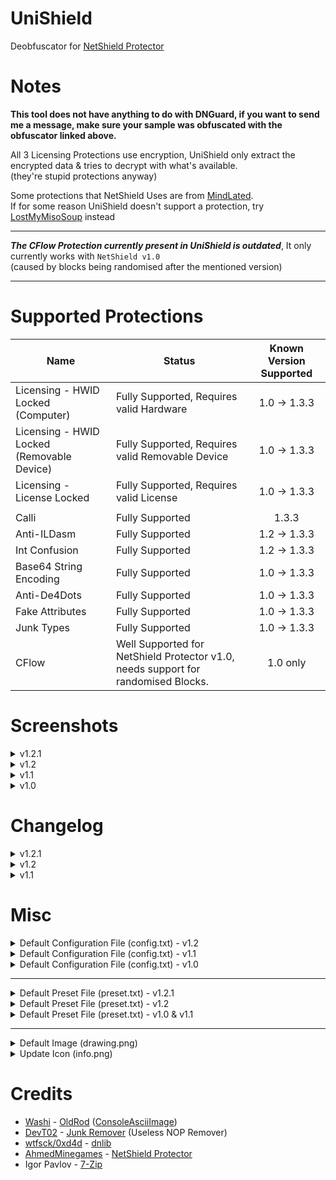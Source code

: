 # UniShield
Deobfuscator for <a href="https://github.com/AhmedMinegames/NetShield_Protector">NetShield Protector</a>

# Notes
**This tool does not have anything to do with DNGuard, if you want to send me a message, make sure your sample was obfuscated with the obfuscator linked above.**

All 3 Licensing Protections use encryption, UniShield only extract the encrypted data & tries to decrypt with what's available.</br>(they're stupid protections anyway)</br>

Some protections that NetShield Uses are from <a href="https://github.com/Sato-Isolated/MindLated/">MindLated</a>.</br>
If for some reason UniShield doesn't support a protection, try <a href="https://github.com/miso-xyz/LostMyMisoSoup">LostMyMisoSoup</a> instead
- - - -
***The CFlow Protection currently present in UniShield is outdated***, It only currently works with `NetShield v1.0`</br>(caused by blocks being randomised after the mentioned version)
- - - -
# Supported Protections
Name      | Status     | Known Version Supported
--------- | ---------- | :----------: |
Licensing - HWID Locked (Computer) | Fully Supported, Requires valid Hardware | 1.0 -> 1.3.3
Licensing - HWID Locked (Removable Device) | Fully Supported, Requires valid Removable Device | 1.0 -> 1.3.3
Licensing - License Locked | Fully Supported, Requires valid License | 1.0 -> 1.3.3
| |
Calli | Fully Supported | 1.3.3
Anti-ILDasm | Fully Supported | 1.2 -> 1.3.3
Int Confusion | Fully Supported | 1.2 -> 1.3.3
Base64 String Encoding | Fully Supported | 1.0 -> 1.3.3
Anti-De4Dots | Fully Supported | 1.0 -> 1.3.3
Fake Attributes | Fully Supported | 1.0 -> 1.3.3
Junk Types | Fully Supported | 1.0 -> 1.3.3
CFlow | Well Supported for NetShield Protector v1.0, needs support for randomised Blocks. | 1.0 only

# Screenshots
<details>
 <summary>v1.2.1</summary>
 <img src="https://i.imgur.com/cuLsIBw.png">
</details>
<details>
 <summary>v1.2</summary>
 <img src="https://i.imgur.com/9OQhnAD.png">
 <img src="https://i.imgur.com/vKNf1Y0.png">
</details>
<details>
 <summary>v1.1</summary>
 <img src="https://i.imgur.com/6TUKVsn.png">
 <img src="https://i.imgur.com/wE7YAed.png">
</details>
<details>
 <summary>v1.0</summary>
 <img src="https://i.imgur.com/KIFrqpV.png">
 <img src="https://i.imgur.com/jNN333h.png">
</details>

<!--
<img src="https://i.imgur.com/xifRIhP.png">
<img src="https://i.imgur.com/fKkmyis.png">
-->

# Changelog
<details>
 <summary>v1.2.1</summary>
 <pre>- Fixed Stability Issue in Base64 Cleanup
- Added Support for New Licensing Packing</pre>
</details>
<details>
 <summary>v1.2</summary>
 <pre>- Improved Base64 String Cleanup
- Added Support for Calli Instructions
- Added In-app Updater</pre>
</details>
<details>
 <summary>v1.1</summary>
 <pre>- Slight Optimisations
- Added `MinimalLayout` in Configuration File - Improves processing speed by a lot
- Fixed File Loading Issues
- Added Processing Counter</pre>
</details>

# Misc
<details>
  <summary>Default Configuration File (config.txt) - v1.2</summary>
  <pre>[Rendering]
// Can get laggy if turned on
DetailedLog		= 0
// Basic Rendering, Recommended if a large file has to be processed
MinimalLayout		= 0
[Misc]
UseCustomFileBrowser	= 1
[Protections]
// Renaming not supported since names are randomised
// You might need to do some small manual work to have the protected application running after cleaning CFlow.
Base64Strings		= 1
Packed_RemovableDrive	= 1
Packed_ComputerHWID	= 1
Packed_LicenseFile	= 1
AntiDe4Dots		= 1
FakeAttribs		= 1
JunkMethods		= 1
ILDasm			= 1
CFlow			= 1
IntConfusion		= 1
Callis			= 1</pre>
</details>
<details>
  <summary>Default Configuration File (config.txt) - v1.1</summary>
  <pre>[Rendering]
// Can get laggy if turned on
DetailedLog		= 0
// Basic Rendering, Recommended if a large file has to be processed
MinimalLayout		= 0
[Misc]
UseCustomFileBrowser	= 1
[Protections]
// Renaming not supported since names are randomised
// You might need to do some small manual work to have the protected application running after cleaning CFlow.
Base64Strings		= 1
Packed_RemovableDrive	= 1
Packed_ComputerHWID	= 1
Packed_LicenseFile	= 1
AntiDe4Dots		= 1
FakeAttribs		= 1
JunkMethods		= 1
ILDasm			= 1
CFlow			= 1
IntConfusion		= 1</pre>
</details>
<details>
  <summary>Default Configuration File (config.txt) - v1.0</summary>
  <pre>[Rendering]
// Can get laggy if turned on
DetailedLog		= 0
[Misc]
UseCustomFileBrowser	= 1
[Protections]
// Renaming not supported since names are randomised
// You might need to do some small manual work to have the protected application running after cleaning CFlow.
Base64Strings		= 1
Packed_RemovableDrive	= 1
Packed_ComputerHWID	= 1
Packed_LicenseFile	= 1
AntiDe4Dots		= 1
FakeAttribs		= 1
JunkMethods		= 1
ILDasm			= 1
CFlow			= 1
IntConfusion		= 1</pre>
</details>
<hr>
<details>
  <summary>Default Preset File (preset.txt) - v1.2.1</summary>
  <pre>[TextEncoding]
Encoding_GetUTF8		= System.Text,Encoding,get_UTF8
Encoding_GetAscii		= System.Text,Encoding,get_ASCII
Encoding_GetBytes		= System.Text,Encoding,GetBytes
[Cryptography]
DecodeBase64String		= System,Convert,FromBase64String
SymmetricAlgorithm_Decryptor	= System.Security.Cryptography,SymmetricAlgorithm,CreateDecryptor
HMACSHA256_HashGen		= System.Security.Cryptography,HMACSHA256
SHA256_CryptoService		= System.Security.Cryptography,SHA256CryptoServiceProvider
[ILDasm]
SupressIldasmAttribute		= System.Runtime.CompilerServices,SuppressIldasmAttribute</pre>
</details>
<details>
  <summary>Default Preset File (preset.txt) - v1.2</summary>
  <pre>[TextEncoding]
Encoding_GetUTF8		= System.Text,Encoding,get_UTF8
Encoding_GetAscii		= System.Text,Encoding,get_ASCII
Encoding_GetBytes		= System.Text,Encoding,GetBytes
[Encryption]
SymmetricAlgorithm_Decryptor	= System.Security.Cryptography,SymmetricAlgorithm,CreateDecryptor
HMACSHA256_HashGen		= System.Security.Cryptography,HMACSHA256
SHA256_CryptoService		= System.Security.Cryptography,SHA256CryptoServiceProvider
[ILDasm]
SupressIldasmAttribute		= System.Runtime.CompilerServices,SuppressIldasmAttribute</pre>
</details>
<details>
  <summary>Default Preset File (preset.txt) - v1.0 & v1.1</summary>
  <pre>[TextEncoding]
Encoding_GetAscii		= System.Text,Encoding,get_ASCII
Encoding_GetBytes		= System.Text,Encoding,GetBytes
[Encryption]
SymmetricAlgorithm_Decryptor	= System.Security.Cryptography,SymmetricAlgorithm,CreateDecryptor
HMACSHA256_HashGen		= System.Security.Cryptography,HMACSHA256
SHA256_CryptoService		= System.Security.Cryptography,SHA256CryptoServiceProvider
[ILDasm]
SupressIldasmAttribute		= System.Runtime.CompilerServices,SuppressIldasmAttribute</pre>
</details>
<hr>
<details>
  <summary>Default Image (drawing.png)</summary>
  <p>(Right click -> <code>Save Image as...</code>)</p>
  <hr>
  <img src="https://i.ibb.co/VxMjpDh/drawing.png">
  <hr>
</details>
<details>
  <summary>Update Icon (info.png)</summary>
  <p>(Right click -> <code>Save Image as...</code>)</p>
  <hr>
  <img height=25% width=25% src="https://i.ibb.co/HYdhkrh/info.png">
  <hr>
</details>

# Credits
- <a href="https://github.com/Washi1337">Washi</a> - <a href="https://github.com/Washi1337/OldRod">OldRod</a> (<a href="https://github.com/Washi1337/OldRod/blob/840d11a7c0bf7fef4a9b2d2e7244cf3e01be6ecd/src/OldRod/ConsoleAsciiImage.cs">ConsoleAsciiImage</a>)</br>
- <a href="https://github.com/DevT02/">DevT02</a> - <a href="https://github.com/DevT02/Junk-Remover">Junk Remover</a> (Useless NOP Remover)
- <a href="https://github.com/0xd4d/dnlib">wtfsck/0xd4d</a> - <a href="https://github.com/0xd4d/dnlib">dnlib</a>
- <a href="https://github.com/AhmedMinegames/">AhmedMinegames</a> - <a href="https://github.com/AhmedMinegames/NetShield_Protector">NetShield Protector</a>
- Igor Pavlov - <a href="https://www.7-zip.org/">7-Zip</a>
